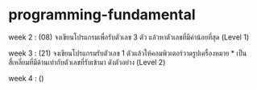 # programming-fundamental

week 2 : (08) จงเขียนโปรแกรมเพื่อรับตัวเลข 3 ตัว แล้วหาตัวเลขที่มีค่าน้อยที่สุด (Level 1)

week 3 : (21) จงเขียนโปรแกรมรับตัวเลข 1 ตัวแล้วให้คอมพิวเตอร์วาดรูปเครื่องหมาย * เป็นสี่เหลี่ยมที่มีด้านเท่ากับตัวเลขที่รับเข้ามา ดังตัวอย่าง (Level 2)

week 4 : ()
